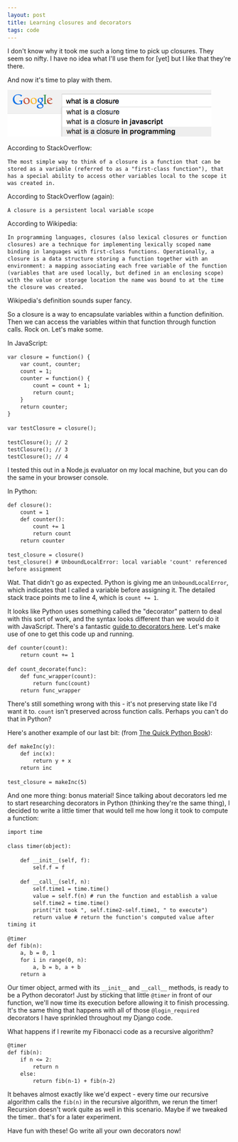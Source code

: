 ```yaml
---
layout: post
title: Learning closures and decorators
tags: code
---
```


I don't know why it took me such a long time to pick up closures. They seem so nifty. I have no idea what I'll use them for [yet] but I like that they're there.

And now it's time to play with them.

![](/images/closure.png)

According to StackOverflow:

	The most simple way to think of a closure is a function that can be stored as a variable (referred to as a "first-class function"), that has a special ability to access other variables local to the scope it was created in.

According to StackOverflow (again):

	A closure is a persistent local variable scope

According to Wikipedia:

	In programming languages, closures (also lexical closures or function closures) are a technique for implementing lexically scoped name binding in languages with first-class functions. Operationally, a closure is a data structure storing a function together with an environment: a mapping associating each free variable of the function (variables that are used locally, but defined in an enclosing scope) with the value or storage location the name was bound to at the time the closure was created.

Wikipedia's definition sounds super fancy. 

So a closure is a way to encapsulate variables within a function definition. Then we can access the variables within that function through function calls. Rock on. Let's make some.

In JavaScript: 

	var closure = function() { 
		var count, counter;
		count = 1;
		counter = function() {
			count = count + 1; 
			return count;
		}
		return counter;
	}

	var testClosure = closure();

	testClosure(); // 2
	testClosure(); // 3
	testClosure(); // 4

I tested this out in a Node.js evaluator on my local machine, but you can do the same in your browser console. 

In Python:

	def closure():
		count = 1
		def counter():
			count += 1
			return count
		return counter

	test_closure = closure()
	test_closure() # UnboundLocalError: local variable 'count' referenced before assignment

Wat. That didn't go as expected. Python is giving me an `UnboundLocalError`, which indicates that I called a variable before assigning it. The detailed stack trace points me to line 4, which is `count += 1`. 

It looks like Python uses something called the "decorator" pattern to deal with this sort of work, and the syntax looks different than we would do it with JavaScript. There's a fantastic [guide to decorators here](http://thecodeship.com/patterns/guide-to-python-function-decorators/). Let's make use of one to get this code up and running.

	def counter(count):
		return count += 1

	def count_decorate(func):
		def func_wrapper(count):
			return func(count)
		return func_wrapper

There's still something wrong with this - it's not preserving state like I'd want it to. `count` isn't preserved across function calls. Perhaps you can't do that in Python? 

Here's another example of our last bit: (from [The Quick Python Book](http://affiliate.manning.com/idevaffiliate.php?id=1221&url=33)):

	def makeInc(y):
		def inc(x):
			return y + x
		return inc

	test_closure = makeInc(5)

And one more thing: bonus material! Since talking about decorators led me to start researching decorators in Python (thinking they're the same thing), I decided to write a little timer that would tell me how long it took to compute a function: 

	import time

	class timer(object):
		
		def __init__(self, f):
			self.f = f

		def __call__(self, n):
			self.time1 = time.time()
			value = self.f(n) # run the function and establish a value
			self.time2 = time.time()
			print("it took ", self.time2-self.time1, " to execute")
			return value # return the function's computed value after timing it

	@timer
	def fib(n):
		a, b = 0, 1
		for i in range(0, n):
			a, b = b, a + b
		return a

Our timer object, armed with its `__init__` and `__call__` methods, is ready to be a Python decorator! Just by sticking that little `@timer` in front of our function, we'll now time its execution before allowing it to finish processing. It's the same thing that happens with all of those `@login_required` decorators I have sprinkled throughout my Django code. 

What happens if I rewrite my Fibonacci code as a recursive algorithm?

	@timer
	def fib(n):
		if n <= 2:
			return n
		else:
			return fib(n-1) + fib(n-2)

It behaves almost exactly like we'd expect - every time our recursive algorithm calls the `fib(n)` in the recursive algorithm, we rerun the timer! Recursion doesn't work quite as well in this scenario. Maybe if we tweaked the timer.. that's for a later experiment.

Have fun with these! Go write all your own decorators now!
